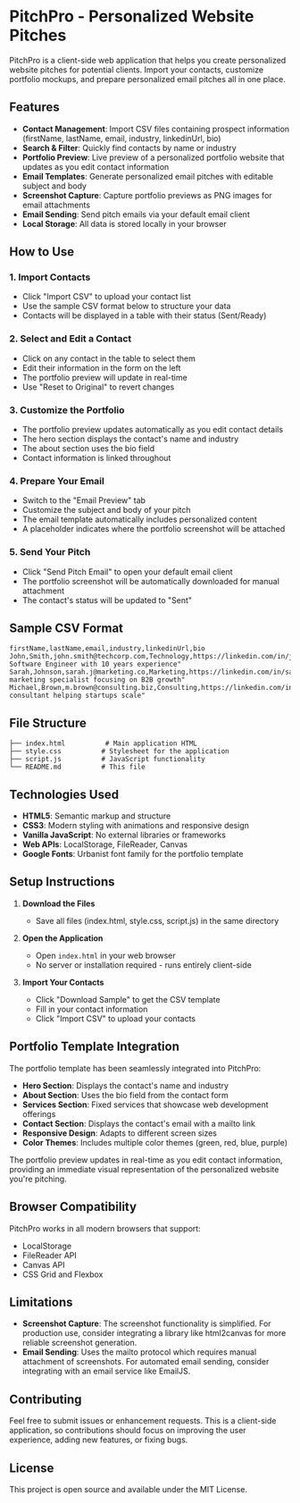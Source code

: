 

# PitchPro - Personalized Website Pitches

PitchPro is a client-side web application that helps you create personalized website pitches for potential clients. Import your contacts, customize portfolio mockups, and prepare personalized email pitches all in one place.

## Features

- **Contact Management**: Import CSV files containing prospect information (firstName, lastName, email, industry, linkedinUrl, bio)
- **Search & Filter**: Quickly find contacts by name or industry
- **Portfolio Preview**: Live preview of a personalized portfolio website that updates as you edit contact information
- **Email Templates**: Generate personalized email pitches with editable subject and body
- **Screenshot Capture**: Capture portfolio previews as PNG images for email attachments
- **Email Sending**: Send pitch emails via your default email client
- **Local Storage**: All data is stored locally in your browser

## How to Use

### 1. Import Contacts
- Click "Import CSV" to upload your contact list
- Use the sample CSV format below to structure your data
- Contacts will be displayed in a table with their status (Sent/Ready)

### 2. Select and Edit a Contact
- Click on any contact in the table to select them
- Edit their information in the form on the left
- The portfolio preview will update in real-time
- Use "Reset to Original" to revert changes

### 3. Customize the Portfolio
- The portfolio preview updates automatically as you edit contact details
- The hero section displays the contact's name and industry
- The about section uses the bio field
- Contact information is linked throughout

### 4. Prepare Your Email
- Switch to the "Email Preview" tab
- Customize the subject and body of your pitch
- The email template automatically includes personalized content
- A placeholder indicates where the portfolio screenshot will be attached

### 5. Send Your Pitch
- Click "Send Pitch Email" to open your default email client
- The portfolio screenshot will be automatically downloaded for manual attachment
- The contact's status will be updated to "Sent"

## Sample CSV Format

```csv
firstName,lastName,email,industry,linkedinUrl,bio
John,Smith,john.smith@techcorp.com,Technology,https://linkedin.com/in/johnsmith,"Senior Software Engineer with 10 years experience"
Sarah,Johnson,sarah.j@marketing.co,Marketing,https://linkedin.com/in/sarahjohnson,"Digital marketing specialist focusing on B2B growth"
Michael,Brown,m.brown@consulting.biz,Consulting,https://linkedin.com/in/michaelbrown,"Business consultant helping startups scale"
```

## File Structure

```
├── index.html          # Main application HTML
├── style.css          # Stylesheet for the application
├── script.js          # JavaScript functionality
└── README.md          # This file
```

## Technologies Used

- **HTML5**: Semantic markup and structure
- **CSS3**: Modern styling with animations and responsive design
- **Vanilla JavaScript**: No external libraries or frameworks
- **Web APIs**: LocalStorage, FileReader, Canvas
- **Google Fonts**: Urbanist font family for the portfolio template

## Setup Instructions

1. **Download the Files**
   - Save all files (index.html, style.css, script.js) in the same directory

2. **Open the Application**
   - Open `index.html` in your web browser
   - No server or installation required - runs entirely client-side

3. **Import Your Contacts**
   - Click "Download Sample" to get the CSV template
   - Fill in your contact information
   - Click "Import CSV" to upload your contacts

## Portfolio Template Integration

The portfolio template has been seamlessly integrated into PitchPro:

- **Hero Section**: Displays the contact's name and industry
- **About Section**: Uses the bio field from the contact form
- **Services Section**: Fixed services that showcase web development offerings
- **Contact Section**: Displays the contact's email with a mailto link
- **Responsive Design**: Adapts to different screen sizes
- **Color Themes**: Includes multiple color themes (green, red, blue, purple)

The portfolio preview updates in real-time as you edit contact information, providing an immediate visual representation of the personalized website you're pitching.

## Browser Compatibility

PitchPro works in all modern browsers that support:
- LocalStorage
- FileReader API
- Canvas API
- CSS Grid and Flexbox

## Limitations

- **Screenshot Capture**: The screenshot functionality is simplified. For production use, consider integrating a library like html2canvas for more reliable screenshot generation.
- **Email Sending**: Uses the mailto protocol which requires manual attachment of screenshots. For automated email sending, consider integrating with an email service like EmailJS.

## Contributing

Feel free to submit issues or enhancement requests. This is a client-side application, so contributions should focus on improving the user experience, adding new features, or fixing bugs.

## License

This project is open source and available under the MIT License.
